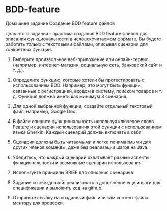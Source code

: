 # BDD-feature


Домашнее задание
Создание BDD feature файлов

Цель этого задания - практика создания BDD feature файлов для описания функциональности в человекочитаемом формате. Вы будете работать только с текстовыми файлами, описывая сценарии для конкретных функций.

1. Выберите произвольное веб-приложение или онлайн-сервис (например, интернет-магазин, социальную сеть, банковский сайт и т. д.).

2. Определите функцию, которые хотели бы протестировать с использованием BDD. Например, это могут быть функции, связанные с регистрацией, входом в систему, поиском товаров и т. д. Функция должна иметь как минимум 3 сценария.

3. Для одной выбранной функции, создайте отдельный текстовый файл, например, Google Doc.

4. В файле опишите функциональность используя ключевое слово Feature и сценарии использования этой функции с использованием языка Gherkin. Каждый сценарий должен включать в себя:

5. Сценарии должны быть читаемыми и легко понимаемыми для других членов команды, даже без реализации шагов на Java.

6. Убедитесь, что каждый сценарий охватывает разные аспекты функциональности и возможные сценарии использования.

7. Используйте принципы BRIEF для описания сценариев.

8. Задание со звездочкой: реализовать в дополнение еще и шаги для спецификации и выложить код на github.

9. Отправьте ссылку на созданный файл или сам контент файла ментору для проверки.

